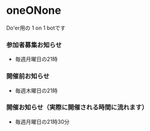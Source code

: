 # oneONone

Do'er用の 1 on 1 botです

### 参加者募集お知らせ

- 毎週月曜日の21時

### 開催前お知らせ

- 毎週木曜日の21時

### 開催お知らせ（実際に開催される時間に流れます）

- 毎週月曜日の21時30分
